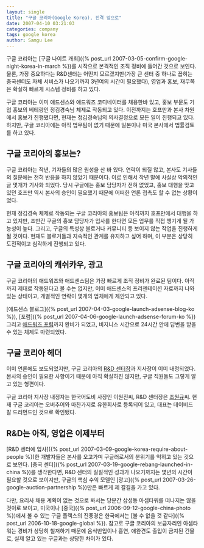 ```yaml
---
layout: single
title: "구글 코리아(Google Korea), 진격 앞으로"
date: 2007-04-10 03:21:03
categories: company
tags: google korea
author: Samgu Lee
---
```


구글 코리아는 [구글 나이트 개최]({% post_url 2007-03-05-confirm-google-night-korea-in-march %})를 시작으로 본격적인 조직 정비에 들어간 것으로 보인다. 물론, 가장 중요하다는 R&D센터는 어떤지 모르겠지만(가장 큰 센터 중 하나로 꼽히는 중국센터도 자체 서비스가 나오기까지 3년여의 시간이 필요했다), 영업과 홍보, 재무쪽은 확실히 빠르게 시스템 정비를 하고 있다.

구글 코리아는 이미 애드센스와 애드워즈 코디네이터를 채용한바 있고, 홍보 부문도 기업 홍보의 베테랑인 정김경숙님 체제로 작동되고 있다. 이전까지는 호프만과 본사 차원에서 홍보가 진행됐다면, 현재는 정김경숙님의 의사결정으로 모든 일이 진행되고 있다. 하지만, 구글 코리아에는 아직 법무팀이 없기 때문에 일본이나 미국 본사에서 법률검토를 하고 있다.

## 구글 코리아의 홍보는?

구글 코리아는 작년, 기자들의 많은 원성을 산 바 있다. 연락이 되질 않고, 본사도 기사들의 질문에는 전혀 반응을 하지 않았기 때문이다. 이로 인해서 작년 말에 사실상 악의적인 글 몇개가 기사화 되었다. 당시 구글에는 홍보 담당자가 전혀 없었고, 홍보 대행을 맞고 있던 호프만 역시 본사의 승인이 필요했기 때문에 어떠한 언론 접촉도 할 수 없는 상황이었다.

현재 정김경숙 체제로 작동되는 구글 코리아의 홍보팀은 아직까지 호프만에서 대행을 하고 있지만, 조만간 구글의 홍보 담당자가 입사를 한다면 모든 업무를 직접 챙기게 될 가능성이 높다. 그리고, 구글의 특성상 블로거나 커뮤니티 등 보이지 않는 작업을 진행하게 될 것이다. 현재도 블로거들과 지속적인 관계를 유지하고 싶어 하며, 이 부분은 상당히 도전적이고 심각하게 진행되고 있다.

## 구글 코리아의 캐쉬카우, 광고

구글 코리아의 애드워즈와 애드센스팀은 가장 빠르게 조직 정비가 완료된 팀이다. 아직까지 제대로 작동된다고 볼 수는 없지만, 이미 애드센스의 프리젠테이션 자료까지 나와있는 상태이고, 개별적인 연락이 몇개의 업체에게 제안되고 있다.

[애드센스 블로그]({% post_url 2007-04-03-google-launch-adsense-blog-ko %}), [포럼]({% post_url 2007-04-06-google-launch-adsense-forum-ko %}) 그리고 [애드워즈 포럼](http://groups.google.com/group/adwordshelpko)까지 완비가 되었고, 비지니스 시간으로 24시간 안에 답변을 받을 수 있는 체제도 마련되었다.

## 구글 코리아 헤더

이미 언론에도 보도되었지만, 구글 코리아의 [R&D 센터장](http://itviewpoint.com/tt/index.php?pl=2542)과 지사장이 이미 내정되었다. 본사의 승인이 필요한 사항이기 때문에 아직 확실하진 않지만, 구글 직원들도 그렇게 알고 있는 형편이다.

구글 코리아 지사장 내정자는 한국어도비 사장인 이원진씨, R&D 센터장은 [조원규](http://itviewpoint.com/tt/index.php?pl=2542)씨. 현재 구글 코리아는 오버추어와 마찬가지로 유한회사로 등록되어 있고, 대표는 데이비드 칼 드러먼드인 것으로 확인됐다.

## R&D는 아직, 영업은 이제부터

[R&D 센터에 입사]({% post_url 2007-03-09-google-korea-require-about-people %})한 개발자들은 본사를 오고가며 구글러로서의 분위기를 익히고 있는 것으로 보인다. [중국 센터]({% post_url 2007-03-19-google-rebang-launched-in-china %})를 생각한다면, R&D 센터의 실질적인 성과가 나오기까지는 몇년의 시간이 필요할 것으로 보이지만, 구글의 핵심 수익 모델인 [광고]({% post_url 2007-03-26-google-auction-partnership %})만은 빠르게 제 갈길을 가고 있다.

다만, 요리사 채용 계획이 없는 것으로 봐서는 당분간 삼성동 아셈타워를 떠나지는 않을 것이로 보이고, 미국이나 [중국]({% post_url 2006-09-12-google-china-photo %})에서 볼 수 있는 구글 플랙스의 진풍경은 한국에서는 [볼 수 없을 것 같다]({% post_url 2006-10-18-google-global %}). 참고로 구글 코리아의 보금자리인 아셈타워는 경비가 상당히 철저하기 때문에 음식반입이나 흡연, 애완견도 출입이 금지된 건물로, 실제 알고 있는 구글과는 상당한 차이가 있다.
